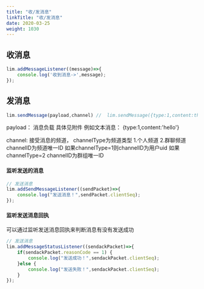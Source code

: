 ```yaml
---
title: "收/发消息"
linkTitle: "收/发消息"
date: 2020-03-25
weight: 1030
---
```


## 收消息

```Javascript
lim.addMessageListener((message)=>{
    console.log('收到消息->',message);
});
```


## 发消息

```Javascript
lim.sendMessage(payload,channel) //  lim.sendMessage({type:1,content:this.msg},{channelID:this.to,channelType:1})
```

payload： 消息负载 具体见附件 例如文本消息： {type:1,content:'hello'}

channel: 接受消息的频道， channelType为频道类型 1.个人频道 2.群聊频道 channelID为频道唯一ID 如果channelType=1则channelID为用户uid 如果channelType=2 channelID为群组唯一ID

#### 监听发送的消息

```Javascript
// 发送消息
lim.addSendMessageListener((sendPacket)=>{
    console.log("发送消息！",sendPacket.clientSeq);
});
```

#### 监听发送消息回执
可以通过监听发送消息回执来判断消息有没有发送成功
```Javascript
// 发送消息
lim.addMessageStatusListener((sendackPacket)=>{
    if(sendackPacket.reasonCode == 1) { 
        console.log("发送成功！",sendackPacket.clientSeq);
    }else {
        console.log("发送失败！",sendackPacket.clientSeq);
    }
});
```

